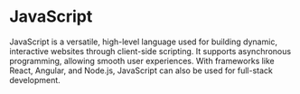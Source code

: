 # JavaScript
JavaScript is a versatile, high-level language used for building dynamic, interactive websites through client-side scripting. It supports asynchronous programming, allowing smooth user experiences. With frameworks like React, Angular, and Node.js, JavaScript can also be used for full-stack development.
